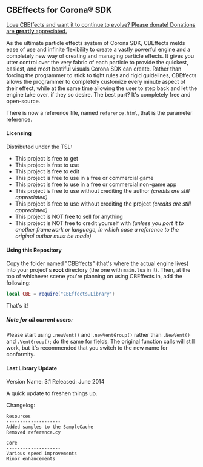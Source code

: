 ## CBEffects for Corona® SDK

[Love CBEffects and want it to continue to evolve? Please donate! Donations are **greatly** appreciated.](https://www.paypal.com/cgi-bin/webscr?cmd=_s-xclick&hosted_button_id=EZ9CHTHTGA2XG)

As the ultimate particle effects system of Corona SDK, CBEffects melds ease of use and infinite flexibility to create a vastly powerful engine and a completely new way of creating and managing particle effects. It gives you utter control over the very fabric of each particle to provide the quickest, easiest, and most beatiful visuals Corona SDK can create. Rather than forcing the programmer to stick to tight rules and rigid guidelines, CBEffects allows the programmer to completely customize every minute aspect of their effect, while at the same time allowing the user to step back and let the engine take over, if they so desire. The best part? It's completely free and open-source.

There is now a reference file, named `reference.html`, that is the parameter reference.

#### Licensing

Distributed under the TSL:
- This project is free to get
- This project is free to use
- This project is free to edit
- This project is free to use in a free or commercial game
- This project is free to use in a free or commercial non-game app
- This project is free to use without crediting the author *(credits are still appreciated)*
- This project is free to use without crediting the project *(credits are still appreciated)*
- This project is NOT free to sell for anything
- This project is NOT free to credit yourself with *(unless you port it to another framework or language, in which case a reference to the original author must be made)*

#### Using this Repository

Copy the folder named "CBEffects" (that's where the actual engine lives) into your project's **root** directory (the one with `main.lua` in it). Then, at the top of whichever scene you're planning on using CBEffects in, add the following:
```Lua
local CBE = require("CBEffects.Library")
```
That's it!

##### Note for all current users:

Please start using `.newVent()` and `.newVentGroup()` rather than `.NewVent()` and `.VentGroup()`; do the same for fields. The original function calls will still work, but it's recommended that you switch to the new name for conformity.

#### Last Library Update

Version Name: 3.1
Released: June 2014

A quick update to freshen things up.

Changelog:
```
Resources
--------------------
Added samples to the SampleCache
Removed reference.cy

Core
--------------------
Various speed improvements
Minor enhancements
```